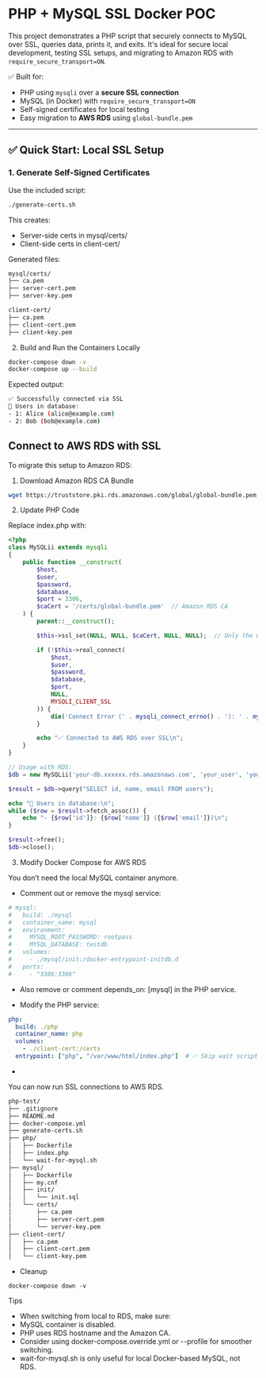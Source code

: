 # PHP + MySQL SSL Docker POC

This project demonstrates a PHP script that securely connects to MySQL over SSL, queries data, prints it, and exits. It's ideal for secure local development, testing SSL setups, and migrating to Amazon RDS with `require_secure_transport=ON`.

✅ Built for:
- PHP using `mysqli` over a **secure SSL connection**
- MySQL (in Docker) with `require_secure_transport=ON`
- Self-signed certificates for local testing
- Easy migration to **AWS RDS** using `global-bundle.pem`

---

## ✅ Quick Start: Local SSL Setup

### 1. Generate Self-Signed Certificates

Use the included script:

```bash
./generate-certs.sh
```

This creates:
- Server-side certs in mysql/certs/
- Client-side certs in client-cert/

Generated files:

```bash
mysql/certs/
├── ca.pem
├── server-cert.pem
├── server-key.pem

client-cert/
├── ca.pem
├── client-cert.pem
├── client-key.pem
```

2. Build and Run the Containers Locally

```bash
docker-compose down -v
docker-compose up --build
```

Expected output:

```bash
✅ Successfully connected via SSL
👤 Users in database:
- 1: Alice (alice@example.com)
- 2: Bob (bob@example.com)
```
## Connect to AWS RDS with SSL

To migrate this setup to Amazon RDS:

1. Download Amazon RDS CA Bundle

```bash
wget https://truststore.pki.rds.amazonaws.com/global/global-bundle.pem -O client-cert/global-bundle.pem
```

2. Update PHP Code

Replace index.php with:

```php
<?php
class MySQLii extends mysqli
{
    public function __construct(
        $host,
        $user,
        $password,
        $database,
        $port = 3306,
        $caCert = '/certs/global-bundle.pem'  // Amazon RDS CA
    ) {
        parent::__construct();

        $this->ssl_set(NULL, NULL, $caCert, NULL, NULL);  // Only the CA for RDS

        if (!$this->real_connect(
            $host,
            $user,
            $password,
            $database,
            $port,
            NULL,
            MYSQLI_CLIENT_SSL
        )) {
            die('Connect Error (' . mysqli_connect_errno() . '): ' . mysqli_connect_error());
        }

        echo "✅ Connected to AWS RDS over SSL\n";
    }
}

// Usage with RDS:
$db = new MySQLii('your-db.xxxxxx.rds.amazonaws.com', 'your_user', 'your_pass', 'your_db_name');

$result = $db->query("SELECT id, name, email FROM users");

echo "👤 Users in database:\n";
while ($row = $result->fetch_assoc()) {
    echo "- {$row['id']}: {$row['name']} ({$row['email']})\n";
}

$result->free();
$db->close();
```

3. Modify Docker Compose for AWS RDS

You don’t need the local MySQL container anymore.

- Comment out or remove the mysql service:

```bash
# mysql:
#   build: ./mysql
#   container_name: mysql
#   environment:
#     MYSQL_ROOT_PASSWORD: rootpass
#     MYSQL_DATABASE: testdb
#   volumes:
#     - ./mysql/init:/docker-entrypoint-initdb.d
#   ports:
#     - "3306:3306"
```

- Also remove or comment depends_on: [mysql] in the PHP service.

- Modify the PHP service:

```yml
php:
  build: ./php
  container_name: php
  volumes:
    - ./client-cert:/certs
  entrypoint: ["php", "/var/www/html/index.php"]  # ✅ Skip wait script, connect to RDS
```
- 

You can now run SSL connections to AWS RDS.

```bash
php-test/
├── .gitignore
├── README.md
├── docker-compose.yml
├── generate-certs.sh
├── php/
│   ├── Dockerfile
│   ├── index.php
│   └── wait-for-mysql.sh
├── mysql/
│   ├── Dockerfile
│   ├── my.cnf
│   ├── init/
│   │   └── init.sql
│   └── certs/
│       ├── ca.pem
│       ├── server-cert.pem
│       └── server-key.pem
├── client-cert/
│   ├── ca.pem
│   ├── client-cert.pem
│   └── client-key.pem
```

- Cleanup
```
docker-compose down -v
```

Tips
-	When switching from local to RDS, make sure:
-	MySQL container is disabled.
-	PHP uses RDS hostname and the Amazon CA.
-	Consider using docker-compose.override.yml or --profile for smoother switching.
-	wait-for-mysql.sh is only useful for local Docker-based MySQL, not RDS.
